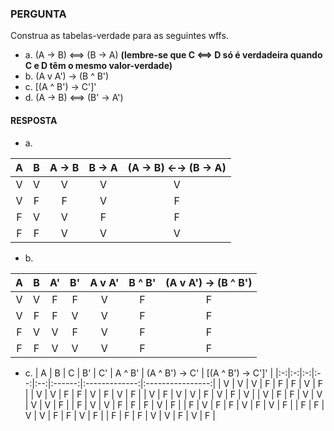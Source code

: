 ### PERGUNTA

Construa as tabelas-verdade para as seguintes wffs.

- a. (A → B) <==> (B → A) **(lembre-se que C <==> D só é verdadeira quando C e D têm o mesmo valor-verdade)**
- b. (A v A') → (B ^ B')
- c. [(A ^ B') → C']'
- d. (A → B) <==> (B' → A')

#### RESPOSTA

- a.

| A | B | A → B | B → A | (A → B) ←→ (B → A) |
|:-:|:-:|:-----:|:-----:|:------------------:|
| V | V |   V   |   V   |          V         |
| V | F |   F   |   V   |          F         |
| F | V |   V   |   F   |          F         |
| F | F |   V   |   V   |          V         |

- b.

| A | B | A' | B' | A v A' | B ^ B' | (A v A') → (B ^ B') |
|:-:|:-:|:--:|:--:|:------:|:------:|:-------------------:|
| V | V |  F |  F |    V   |    F   |          F          |
| V | F |  F |  V |    V   |    F   |          F          |
| F | V |  V |  F |    V   |    F   |          F          |
| F | F |  V |  V |    V   |    F   |          F          |

- c.
| A | B | C | B' | C' | A ^ B' | (A ^ B') → C' | [(A ^ B') → C']' |
|:-:|:-:|:-:|:--:|:--:|:------:|:-------------:|:----------------:|
| V | V | V |  F |  F |    F   |       V       |         F        |
| V | V | F |  F |  V |    F   |       V       |         F        |
| V | F | V |  V |  F |    V   |       F       |         V        |
| V | F | F |  V |  V |    V   |       V       |         F        |
| F | V | V |  F |  F |    F   |       V       |         F        |
| F | V | F |  F |  V |    F   |       V       |         F        |
| F | F | V |  V |  F |    F   |       V       |         F        |
| F | F | F |  V |  V |    F   |       V       |         F        |


